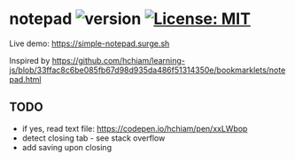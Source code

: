 # notepad ![version](https://img.shields.io/github/release/hchiam/notepad?style=for-the-badge) [![License: MIT](https://img.shields.io/badge/License-MIT-yellow.svg?style=for-the-badge)](https://github.com/hchiam/notepad/blob/main/LICENSE)

Live demo: <https://simple-notepad.surge.sh>

Inspired by <https://github.com/hchiam/learning-js/blob/33ffac8c6be085fb67d98d935da486f51314350e/bookmarklets/notepad.html>

## TODO

- if yes, read text file: <https://codepen.io/hchiam/pen/xxLWbop>
- detect closing tab - see stack overflow
- add saving upon closing
